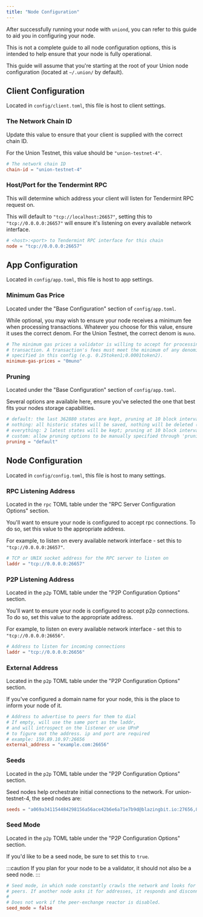 ```yaml
---
title: "Node Configuration"
---
```


After successfully running your node with `uniond`, you can refer to this guide to aid you in configuring your node.

This is not a complete guide to all node configuration options, this is intended to help ensure that your node is fully operational.

This guide will assume that you're starting at the root of your Union node configuration (located at `~/.union/` by default).

## Client Configuration

Located in `config/client.toml`, this file is host to client settings.

### The Network Chain ID

Update this value to ensure that your client is supplied with the correct chain ID.

For the Union Testnet, this value should be `"union-testnet-4"`.

```toml
# The network chain ID
chain-id = "union-testnet-4"
```

### Host/Port for the Tendermint RPC

This will determine which address your client will listen for Tendermint RPC request on.

This will default to `"tcp://localhost:26657"`, setting this to `"tcp://0.0.0.0:26657"` will ensure it's listening on every available network interface.

```toml
# <host>:<port> to Tendermint RPC interface for this chain
node = "tcp://0.0.0.0:26657"
```

## App Configuration

Located in `config/app.toml`, this file is host to app settings.

### Minimum Gas Price

Located under the "Base Configuration" section of `config/app.toml`.

While optional, you may wish to ensure your node receives a minimum fee when processing transactions. Whatever you choose for this value, ensure it uses the correct denom. For the Union Testnet, the correct denom is `muno`.

```toml
# The minimum gas prices a validator is willing to accept for processing a
# transaction. A transaction's fees must meet the minimum of any denomination
# specified in this config (e.g. 0.25token1;0.0001token2).
minimum-gas-prices = "0muno"
```

### Pruning

Located under the "Base Configuration" section of `config/app.toml`.

Several options are available here, ensure you've selected the one that best fits your nodes storage capabilities.

```toml
# default: the last 362880 states are kept, pruning at 10 block intervals
# nothing: all historic states will be saved, nothing will be deleted (i.e. archiving node)
# everything: 2 latest states will be kept; pruning at 10 block intervals.
# custom: allow pruning options to be manually specified through 'pruning-keep-recent', and 'pruning-interval'
pruning = "default"
```

## Node Configuration

Located in `config/config.toml`, this file is host to many settings.

### RPC Listening Address

Located in the `rpc` TOML table under the "RPC Server Configuration Options" section.

You'll want to ensure your node is configured to accept rpc connections. To do so, set this value to the appropriate address.

For example, to listen on every available network interface - set this to `"tcp://0.0.0.0:26657"`.

```toml
# TCP or UNIX socket address for the RPC server to listen on
laddr = "tcp://0.0.0.0:26657"
```

### P2P Listening Address

Located in the `p2p` TOML table under the "P2P Configuration Options" section.

You'll want to ensure your node is configured to accept p2p connections. To do so, set this value to the appropriate address.

For example, to listen on every available network interface - set this to `"tcp://0.0.0.0:26656"`.

```toml
# Address to listen for incoming connections
laddr = "tcp://0.0.0.0:26656"
```

### External Address

Located in the `p2p` TOML table under the "P2P Configuration Options" section.

If you've configured a domain name for your node, this is the place to inform your node of it.

```toml
# Address to advertise to peers for them to dial
# If empty, will use the same port as the laddr,
# and will introspect on the listener or use UPnP
# to figure out the address. ip and port are required
# example: 159.89.10.97:26656
external_address = "example.com:26656"
```

### Seeds

Located in the `p2p` TOML table under the "P2P Configuration Options" section.

Seed nodes help orchestrate initial connections to the network. For union-testnet-4, the seed nodes are:

```toml
seeds = "a069a341154484298156a56ace42b6e6a71e7b9d@blazingbit.io:27656,8a07752a234bb16471dbb577180de7805ba6b5d9@union.testnet.4.seed.poisonphang.com:26656"
```

### Seed Mode

Located in the `p2p` TOML table under the "P2P Configuration Options" section.

If you'd like to be a seed node, be sure to set this to `true`.

:::caution
If you plan for your node to be a validator, it should not also be a seed node.
:::

```toml
# Seed mode, in which node constantly crawls the network and looks for
# peers. If another node asks it for addresses, it responds and disconnects.
#
# Does not work if the peer-exchange reactor is disabled.
seed_mode = false
```
